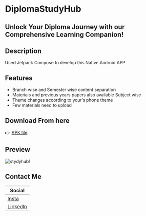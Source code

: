 # DiplomaStudyHub
## Unlock Your Diploma Journey with our Comprehensive Learning Companion!
## Description
 Used Jetpack Compose to develop this Native Android APP
## Features
- Branch wise and Semester wise content separation
- Materials and previous years papers also available Subject wise
- Theme changes according to your's phone theme
- Few materials need to upload
## Download From here
 👉 [APK file](https://drive.google.com/drive/folders/17UCzgmXTVv4UWCQVM_lRCccZbnUvVwdO)
## Preview
![stydyhub1](https://github.com/tumpudikarthikeya/Clg_Materials/assets/120441030/904bbb70-1d4d-42f9-a664-ae0e04f7ca34)
## Contact Me
| Social  | 
| ------------- | 
| [Insta](https://www.instagram.com/bhanu._.karthikeya/ ) |
|  [LinkedIn](https://www.linkedin.com/in/b-v-n-s-s-karthikeya-tumpudi-58b013249/) |

